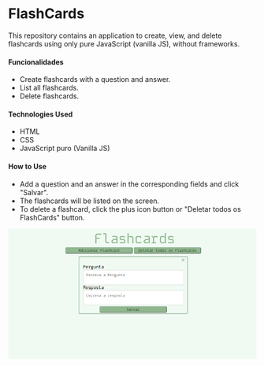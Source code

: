 # FlashCards

This repository contains an application to create, view, and delete flashcards using only pure JavaScript (vanilla JS), without frameworks.

#### Funcionalidades

- Create flashcards with a question and answer.
- List all flashcards.
- Delete flashcards.

#### Technologies Used

- HTML
- CSS
- JavaScript puro (Vanilla JS)

#### How to Use

- Add a question and an answer in the corresponding fields and click "Salvar".
- The flashcards will be listed on the screen.
- To delete a flashcard, click the plus icon button or "Deletar todos os FlashCards" button.

<img  src="/Image/image.png">
